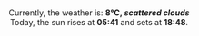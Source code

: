 <p  align="center"><br/>Currently, the weather is: <b> 8°C, <i>scattered clouds</i></b></br>Today, the sun rises at <b>05:41</b> and sets at <b>18:48</b>.</p>
